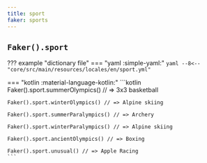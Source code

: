 ```yaml
---
title: sport
faker: sports
---
```


## `Faker().sport`

??? example "dictionary file"
    === "yaml :simple-yaml:"
        ```yaml
        --8<-- "core/src/main/resources/locales/en/sport.yml"
        ```

=== "kotlin :material-language-kotlin:"
    ```kotlin
    Faker().sport.summerOlympics() // => 3x3 basketball

    Faker().sport.winterOlympics() // => Alpine skiing

    Faker().sport.summerParalympics() // => Archery

    Faker().sport.winterParalympics() // => Alpine skiing

    Faker().sport.ancientOlympics() // => Boxing

    Faker().sport.unusual() // => Apple Racing
    ```
